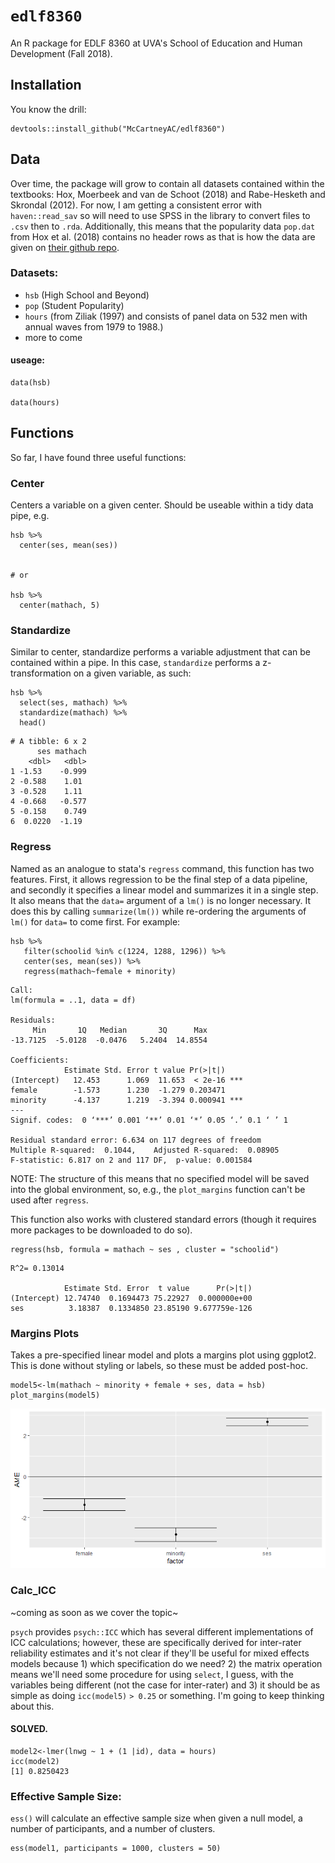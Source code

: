 # `edlf8360`

An R package for EDLF 8360 at UVA's School of Education and Human Development (Fall 2018). 

## Installation
You know the drill:
```
devtools::install_github("McCartneyAC/edlf8360")
```

## Data
Over time, the package will grow to contain all datasets contained within the textbooks: Hox, Moerbeek and van de Schoot (2018) and Rabe-Hesketh and Skrondal (2012). For now, I am getting a consistent error with `haven::read_sav` so will need to use SPSS in the library to convert files to `.csv` then to `.rda`. Additionally, this means that the popularity data `pop.dat` from Hox et al. (2018) contains no header rows as that is how the data are given on [their github repo](https://github.com/MultiLevelAnalysis/Datasets-third-edition-Multilevel-book/tree/master/chapter%202/popularity/MPLUS). 


### Datasets:
* `hsb` (High School and Beyond) 
* `pop` (Student Popularity)
* `hours` (from Ziliak (1997) and consists of panel data on 532 men with annual waves from 1979 to 1988.) 
* more to come 

#### useage: 

```
data(hsb)

data(hours)
```

## Functions

So far, I have found three useful functions: 

### Center

Centers a variable on a given center. Should be useable within a tidy data pipe, e.g. 
```
hsb %>%
  center(ses, mean(ses))
  
  
# or 

hsb %>%
  center(mathach, 5)
```  

### Standardize

Similar to center, standardize performs a variable adjustment that can be contained within a pipe. In this case, `standardize` performs a z-transformation on a given variable, as such:

```
hsb %>% 
  select(ses, mathach) %>% 
  standardize(mathach) %>% 
  head()
```
```
# A tibble: 6 x 2
      ses mathach
    <dbl>   <dbl>
1 -1.53    -0.999
2 -0.588    1.01 
3 -0.528    1.11 
4 -0.668   -0.577
5 -0.158    0.749
6  0.0220  -1.19 
```
### Regress
Named as an analogue to stata's `regress` command, this function has two features. First, it allows regression to be the final step of a data pipeline, and secondly it specifies a linear model and summarizes it in a single step. It also means that the `data=` argument of a `lm()` is no longer necessary. It does this by calling `summarize(lm())` while re-ordering the arguments of `lm()` for `data=` to come first. For example: 

```
hsb %>% 
   filter(schoolid %in% c(1224, 1288, 1296)) %>% 
   center(ses, mean(ses)) %>% 
   regress(mathach~female + minority)
```
```
Call:
lm(formula = ..1, data = df)

Residuals:
     Min       1Q   Median       3Q      Max 
-13.7125  -5.0128  -0.0476   5.2404  14.8554 

Coefficients:
            Estimate Std. Error t value Pr(>|t|)    
(Intercept)   12.453      1.069  11.653  < 2e-16 ***
female        -1.573      1.230  -1.279 0.203471    
minority      -4.137      1.219  -3.394 0.000941 ***
---
Signif. codes:  0 ‘***’ 0.001 ‘**’ 0.01 ‘*’ 0.05 ‘.’ 0.1 ‘ ’ 1

Residual standard error: 6.634 on 117 degrees of freedom
Multiple R-squared:  0.1044,	Adjusted R-squared:  0.08905 
F-statistic: 6.817 on 2 and 117 DF,  p-value: 0.001584

```
NOTE: The structure of this means that no specified model will be saved into the global environment, so, e.g., the `plot_margins` function can't be used after `regress`. 

This function also works with clustered standard errors (though it requires more packages to be downloaded to do so). 

```
regress(hsb, formula = mathach ~ ses , cluster = "schoolid")
```
```
R^2= 0.13014 

            Estimate Std. Error  t value      Pr(>|t|)
(Intercept) 12.74740  0.1694473 75.22927  0.000000e+00
ses          3.18387  0.1334850 23.85190 9.677759e-126
```

### Margins Plots

Takes a pre-specified linear model and plots a margins plot using ggplot2. This is done without styling or labels, so these must be added post-hoc. 

``` 
model5<-lm(mathach ~ minority + female + ses, data = hsb)
plot_margins(model5)
```
![](https://github.com/McCartneyAC/edlf8360/blob/master/data/margin_model5.png)

### Calc_ICC
~coming as soon as we cover the topic~

`psych` provides `psych::ICC` which has several different implementations of ICC calculations; however, these are specifically derived for inter-rater reliability estimates and it's not clear if they'll be useful for mixed effects models because 1) which specification do we need? 2) the matrix operation means we'll need some procedure for using `select`, I guess, with the variables being different (not the case for inter-rater) and 3) it should be as simple as doing `icc(model5)` `> 0.25` or something. I'm going to keep thinking about this. 



#### SOLVED. 

```
model2<-lmer(lnwg ~ 1 + (1 |id), data = hours)
icc(model2)
[1] 0.8250423
```

### Effective Sample Size:

`ess()` will calculate an effective sample size when given a null model, a number of participants, and a number of clusters. 

```
ess(model1, participants = 1000, clusters = 50)
```
